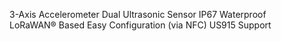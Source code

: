 3-Axis Accelerometer
Dual Ultrasonic Sensor
IP67 Waterproof
LoRaWAN® Based
Easy Configuration (via NFC)
US915 Support
